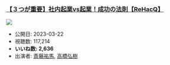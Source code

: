 ### [【３つが重要】社内起業vs起業！成功の法則【ReHacQ】](https://www.youtube.com/watch?v=RFQqGLaa3SM)
[![](https://img.youtube.com/vi/RFQqGLaa3SM/sddefault.jpg)](https://www.youtube.com/watch?v=RFQqGLaa3SM)
-   公開日: 2023-03-22
-   視聴数: 117,214
-   **いいね数: 2,636**
-   出演者: [斎藤祐馬](/rehacq_fan/people/斎藤祐馬 "wikilink"), [高橋弘樹](/rehacq_fan/people/高橋弘樹 "wikilink")

